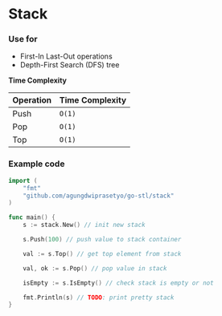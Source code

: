 # Stack

### Use for
* First-In Last-Out operations
* Depth-First Search (DFS) tree

**Time Complexity**

| Operation    | Time Complexity |
|--------------|-----------------|
| Push         |          `O(1)` |
| Pop          |          `O(1)` |
| Top          |          `O(1)` |


### Example code

```go
import (
    "fmt"
    "github.com/agungdwiprasetyo/go-stl/stack"
)

func main() {
    s := stack.New() // init new stack

    s.Push(100) // push value to stack container

    val := s.Top() // get top element from stack

    val, ok := s.Pop() // pop value in stack

    isEmpty := s.IsEmpty() // check stack is empty or not

    fmt.Println(s) // TODO: print pretty stack
}
```